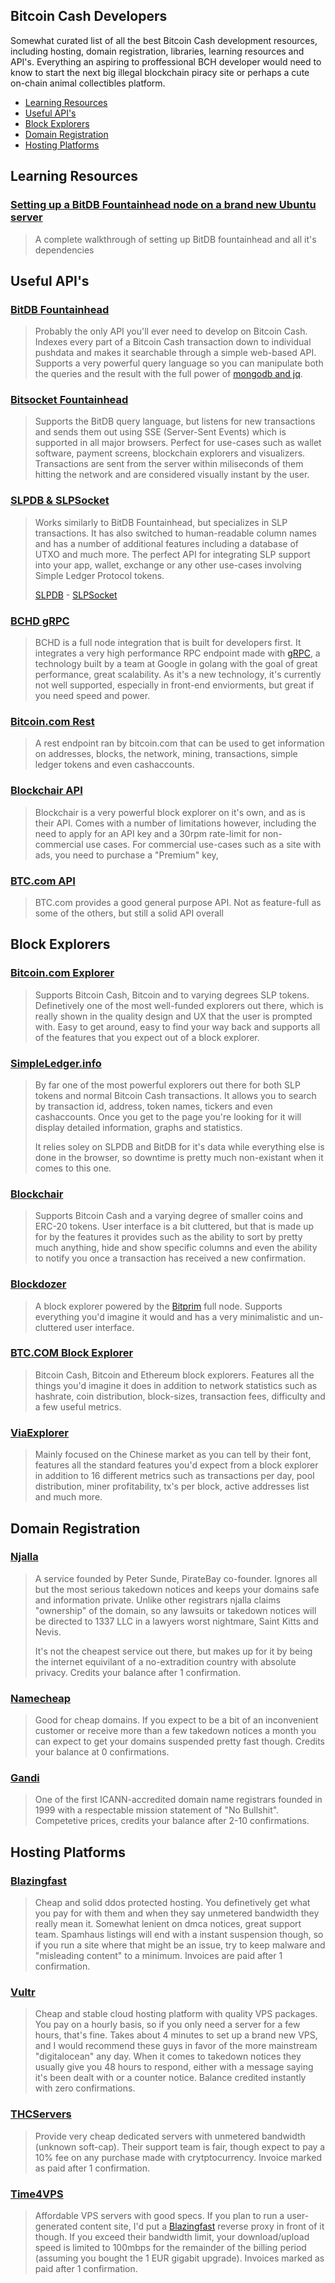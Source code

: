 ## Bitcoin Cash Developers

Somewhat curated list of all the best Bitcoin Cash development resources, including hosting, domain registration, libraries, learning resources and API's. Everything an aspiring to proffessional BCH developer would need to know to start the next big illegal blockchain piracy site or perhaps a cute on-chain animal collectibles platform.

* [Learning Resources](#learning-resources)
* [Useful API's](#useful-apis)
* [Block Explorers](#block-explorers)
* [Domain Registration](#domain-registration)
* [Hosting Platforms](#hosting-platforms)

## Learning Resources

### [Setting up a BitDB Fountainhead node on a brand new Ubuntu server](installing-bitdb-on-ubuntu.md)

> A complete walkthrough of setting up BitDB fountainhead and all it's dependencies

## Useful API's

### [BitDB Fountainhead](https://bitdb.fountainhead.cash/explorer)

>Probably the only API you'll ever need to develop on Bitcoin Cash. Indexes every part of a Bitcoin Cash transaction down to individual pushdata and makes it searchable through a simple web-based API. Supports a very powerful query language so you can manipulate both the queries and the result with the full power of [mongodb and jq](https://docs.fountainhead.cash/docs/query_v3).

### [Bitsocket Fountainhead](https://bitsocket.fountainhead.cash/channel)

>Supports the BitDB query language, but listens for new transactions and sends them out using SSE (Server-Sent Events) which is supported in all major browsers. Perfect for use-cases such as wallet software, payment screens, blockchain explorers and visualizers. Transactions are sent from the server within miliseconds of them hitting the network and are considered visually instant by the user.

### [SLPDB & SLPSocket](https://slpdb.fountainhead.cash)

>Works similarly to BitDB Fountainhead, but specializes in SLP transactions. It has also switched to human-readable column names and has a number of additional features including a database of UTXO and much more. The perfect API for integrating SLP support into your app, wallet, exchange or any other use-cases involving Simple Ledger Protocol tokens.
>
>[SLPDB](https://slpdb.fountainhead.cash) - [SLPSocket](https://slpsocket.fountainhead.cash/channel)

### [BCHD gRPC](https://bchd.cash/)

>BCHD is a full node integration that is built for developers first. It integrates a very high performance RPC endpoint made with [gRPC](https://www.grpc.io/), a technology built by a team at Google in golang with the goal of great performance, great scalability. As it's a new technology, it's currently not well supported, especially in front-end enviorments, but great if you need speed and power.

### [Bitcoin.com Rest](https://rest.bitcoin.com)

>A rest endpoint ran by bitcoin.com that can be used to get information on addresses, blocks, the network, mining, transactions, simple ledger tokens and even cashaccounts.

### [Blockchair API](https://github.com/Blockchair/Blockchair.Support/blob/master/API_DOCUMENTATION_EN.md)

>Blockchair is a very powerful block explorer on it's own, and as is their API. Comes with a number of limitations however, including the need to apply for an API key and a 30rpm rate-limit for non-commercial use cases. For commercial use-cases such as a site with ads, you need to purchase a "Premium" key,

### [BTC.com API](https://bch.btc.com/api-doc#API)

>BTC.com provides a good general purpose API. Not as feature-full as some of the others, but still a solid API overall

## Block Explorers

### [Bitcoin.com Explorer](https://explorer.bitcoin.com)

>Supports Bitcoin Cash, Bitcoin and to varying degrees SLP tokens. Definetively one of the most well-funded explorers out there, which is really shown in the quality design and UX that the user is prompted with. Easy to get around, easy to find your way back and supports all of the features that you expect out of a block explorer.

### [SimpleLedger.info](https://simpleledger.info)

>By far one of the most powerful explorers out there for both SLP tokens and normal Bitcoin Cash transactions. It allows you to search by transaction id, address, token names, tickers and even cashaccounts. Once you get to the page you're looking for it will display detailed information, graphs and statistics.
>
> It relies soley on SLPDB and BitDB for it's data while everything else is done in the browser, so downtime is pretty much non-existant when it comes to this one.

### [Blockchair](https://blockchair.com/bitcoin-cash)

>Supports Bitcoin Cash and a varying degree of smaller coins and ERC-20 tokens. User interface is a bit cluttered, but that is made up for by the features it provides such as the ability to sort by pretty much anything, hide and show specific columns and even the ability to notify you once a transaction has received a new confirmation.

### [Blockdozer](https://www.blockdozer.com/)

>A block explorer powered by the [Bitprim](https://bitprim.com/) full node. Supports everything you'd imagine it would and has a very minimalistic and un-cluttered user interface.

### [BTC.COM Block Explorer](https://bch.btc.com)

>Bitcoin Cash, Bitcoin and Ethereum block explorers. Features all the things you'd imagine it does in addition to network statistics such as hashrate, coin distribution, block-sizes, transaction fees, difficulty and a few useful metrics.

### [ViaExplorer](https://explorer.viabtc.com/)

>Mainly focused on the Chinese market as you can tell by their font, features all the standard features you'd expect from a block explorer in addition to 16 different metrics such as transactions per day, pool distribution, miner profitability, tx's per block, active addresses list and much more.

## Domain Registration

### [Njalla](https://njal.la)

>A service founded by Peter Sunde, PirateBay co-founder. Ignores all but the most serious takedown notices and keeps your domains safe and information private. Unlike other registrars njalla claims "ownership" of the domain, so any lawsuits or takedown notices will be directed to 1337 LLC in a lawyers worst nightmare, Saint Kitts and Nevis.
>
>It's not the cheapest service out there, but makes up for it by being the internet equivilant of a no-extradition country with absolute privacy. Credits your balance after 1 confirmation.

### [Namecheap](https://namecheap.com)

>Good for cheap domains. If you expect to be a bit of an inconvenient customer or receive more than a few takedown notices a month you can expect to get your domains suspended pretty fast though. Credits your balance at 0 confirmations.

### [Gandi](https://www.gandi.net)

>One of the first ICANN-accredited domain name registrars founded in 1999 with a respectable mission statement of "No Bullshit". Competetive prices, credits your balance after 2-10 confirmations.

## Hosting Platforms

### [Blazingfast](https://my.blazingfast.io/?affid=2370)

>Cheap and solid ddos protected hosting. You definetively get what you pay for with them and when they say unmetered bandwidth they really mean it. Somewhat lenient on dmca notices, great support team. Spamhaus listings will end with a instant suspension though, so if you run a site where that might be an issue, try to keep malware and "misleading content" to a minimum. Invoices are paid after 1 confirmation.

### [Vultr](https://www.vultr.com/?ref=7095984)

>Cheap and stable cloud hosting platform with quality VPS packages. You pay on a hourly basis, so if you only need a server for a few hours, that's fine. Takes about 4 minutes to set up a brand new VPS, and I would recommend these guys in favor of the more mainstream "digitalocean" any day. When it comes to takedown notices they usually give you 48 hours to respond, either with a message saying it's been dealt with or a counter notice. Balance credited instantly with zero confirmations.

### [THCServers](https://www.thcservers.com/portal/aff.php?aff=628)

>Provide very cheap dedicated servers with unmetered bandwidth (unknown soft-cap). Their support team is fair, though expect to pay a 10% fee on any purchase made with crytptocurrency. Invoice marked as paid after 1 confirmation.

### [Time4VPS](https://www.time4vps.com/?affid=4409)

>Affordable VPS servers with good specs. If you plan to run a user-generated content site, I'd put a [Blazingfast](https://my.blazingfast.io/?affid=2370) reverse proxy in front of it though. If you exceed their bandwidth limit, your download/upload speed is limited to 100mbps for the remainder of the billing period (assuming you bought the 1 EUR gigabit upgrade). Invoices marked as paid after 1 confirmation.

